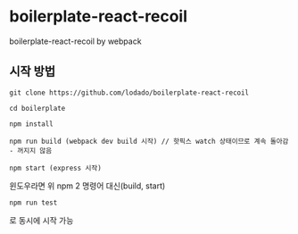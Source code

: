 # boilerplate-react-recoil
boilerplate-react-recoil by webpack



## 시작 방법

```
git clone https://github.com/lodado/boilerplate-react-recoil

cd boilerplate

npm install

npm run build (webpack dev build 시작) // 핫픽스 watch 상태이므로 계속 돌아감 - 꺼지지 않음

npm start (express 시작)

```

윈도우라면 위 npm 2 명령어 대신(build, start)

```
npm run test
```
로 동시에 시작 가능

<br>

